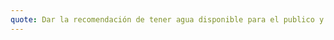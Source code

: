 ```yaml
---
quote: Dar la recomendación de tener agua disponible para el publico y tener espacios donde puedan hacer actividades para solo la comunidad y asi como asesoria de donde estan ubicados los stands.
---
```

